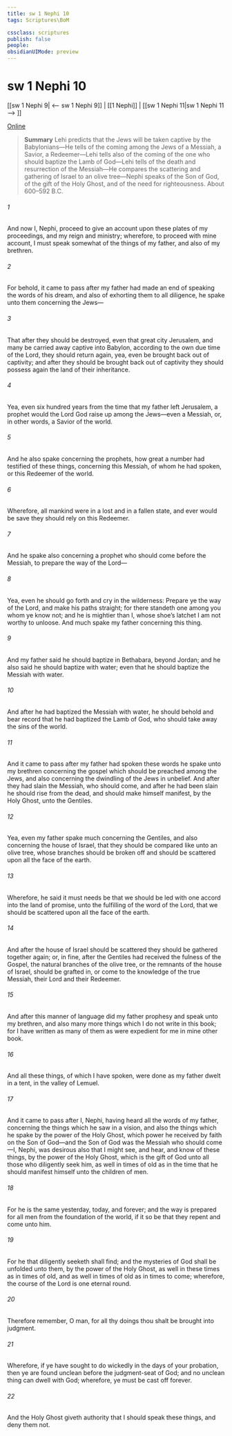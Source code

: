 ```yaml
---
title: sw 1 Nephi 10
tags: Scriptures\BoM

cssclass: scriptures
publish: false
people:
obsidianUIMode: preview
---
```


# sw 1 Nephi 10
[[sw 1 Nephi 9| <-- sw 1 Nephi 9]] | [[1 Nephi]] | [[sw 1 Nephi 11|sw 1 Nephi 11 --> ]]

[Online](https://churchofjesuschrist.org/study/scriptures/bofm/1-ne/10?lang=eng)

> __Summary__
Lehi predicts that the Jews will be taken captive by the Babylonians—He tells of the coming among the Jews of a Messiah, a Savior, a Redeemer—Lehi tells also of the coming of the one who should baptize the Lamb of God—Lehi tells of the death and resurrection of the Messiah—He compares the scattering and gathering of Israel to an olive tree—Nephi speaks of the Son of God, of the gift of the Holy Ghost, and of the need for righteousness. About 600–592 B.C.

###### 1 
And now I, Nephi, proceed to give an account upon these plates of my proceedings, and my reign and ministry; wherefore, to proceed with mine account, I must speak somewhat of the things of my father, and also of my brethren.

###### 2 
For behold, it came to pass after my father had made an end of speaking the words of his dream, and also of exhorting them to all diligence, he spake unto them concerning the Jews—

###### 3 
That after they should be destroyed, even that great city Jerusalem, and many be carried away captive into Babylon, according to the own due time of the Lord, they should return again, yea, even be brought back out of captivity; and after they should be brought back out of captivity they should possess again the land of their inheritance.

###### 4 
Yea, even six hundred years from the time that my father left Jerusalem, a prophet would the Lord God raise up among the Jews—even a Messiah, or, in other words, a Savior of the world.

###### 5 
And he also spake concerning the prophets, how great a number had testified of these things, concerning this Messiah, of whom he had spoken, or this Redeemer of the world.

###### 6 
Wherefore, all mankind were in a lost and in a fallen state, and ever would be save they should rely on this Redeemer.

###### 7 
And he spake also concerning a prophet who should come before the Messiah, to prepare the way of the Lord—

###### 8 
Yea, even he should go forth and cry in the wilderness: Prepare ye the way of the Lord, and make his paths straight; for there standeth one among you whom ye know not; and he is mightier than I, whose shoe’s latchet I am not worthy to unloose. And much spake my father concerning this thing.

###### 9 
And my father said he should baptize in Bethabara, beyond Jordan; and he also said he should baptize with water; even that he should baptize the Messiah with water.

###### 10 
And after he had baptized the Messiah with water, he should behold and bear record that he had baptized the Lamb of God, who should take away the sins of the world.

###### 11 
And it came to pass after my father had spoken these words he spake unto my brethren concerning the gospel which should be preached among the Jews, and also concerning the dwindling of the Jews in unbelief. And after they had slain the Messiah, who should come, and after he had been slain he should rise from the dead, and should make himself manifest, by the Holy Ghost, unto the Gentiles.

###### 12 
Yea, even my father spake much concerning the Gentiles, and also concerning the house of Israel, that they should be compared like unto an olive tree, whose branches should be broken off and should be scattered upon all the face of the earth.

###### 13 
Wherefore, he said it must needs be that we should be led with one accord into the land of promise, unto the fulfilling of the word of the Lord, that we should be scattered upon all the face of the earth.

###### 14 
And after the house of Israel should be scattered they should be gathered together again; or, in fine, after the Gentiles had received the fulness of the Gospel, the natural branches of the olive tree, or the remnants of the house of Israel, should be grafted in, or come to the knowledge of the true Messiah, their Lord and their Redeemer.

###### 15 
And after this manner of language did my father prophesy and speak unto my brethren, and also many more things which I do not write in this book; for I have written as many of them as were expedient for me in mine other book.

###### 16 
And all these things, of which I have spoken, were done as my father dwelt in a tent, in the valley of Lemuel.

###### 17 
And it came to pass after I, Nephi, having heard all the words of my father, concerning the things which he saw in a vision, and also the things which he spake by the power of the Holy Ghost, which power he received by faith on the Son of God—and the Son of God was the Messiah who should come—I, Nephi, was desirous also that I might see, and hear, and know of these things, by the power of the Holy Ghost, which is the gift of God unto all those who diligently seek him, as well in times of old as in the time that he should manifest himself unto the children of men.

###### 18 
For he is the same yesterday, today, and forever; and the way is prepared for all men from the foundation of the world, if it so be that they repent and come unto him.

###### 19 
For he that diligently seeketh shall find; and the mysteries of God shall be unfolded unto them, by the power of the Holy Ghost, as well in these times as in times of old, and as well in times of old as in times to come; wherefore, the course of the Lord is one eternal round.

###### 20 
Therefore remember, O man, for all thy doings thou shalt be brought into judgment.

###### 21 
Wherefore, if ye have sought to do wickedly in the days of your probation, then ye are found unclean before the judgment-seat of God; and no unclean thing can dwell with God; wherefore, ye must be cast off forever.

###### 22 
And the Holy Ghost giveth authority that I should speak these things, and deny them not.

